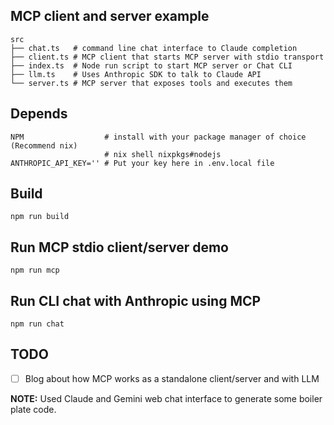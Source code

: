 ## MCP client and server example
```
src
├── chat.ts   # command line chat interface to Claude completion
├── client.ts # MCP client that starts MCP server with stdio transport
├── index.ts  # Node run script to start MCP server or Chat CLI
├── llm.ts    # Uses Anthropic SDK to talk to Claude API
└── server.ts # MCP server that exposes tools and executes them
```

## Depends
```
NPM                  # install with your package manager of choice (Recommend nix)
                     # nix shell nixpkgs#nodejs
ANTHROPIC_API_KEY='' # Put your key here in .env.local file
```

## Build

```
npm run build
```

## Run MCP stdio client/server demo
```
npm run mcp
```

##  Run CLI chat with Anthropic using MCP
```
npm run chat
```

## TODO
- [ ] Blog about how MCP works as a standalone client/server and with LLM


**NOTE:** Used Claude and Gemini web chat interface to generate some
boiler plate code.
